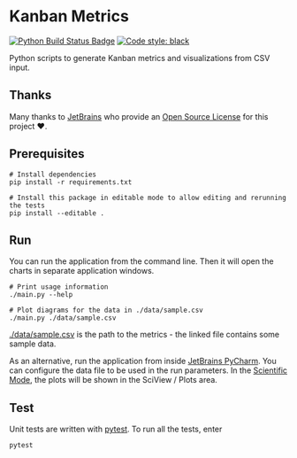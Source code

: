 # Kanban Metrics

[![Python Build Status Badge](https://github.com/wonderbird/kanban-metrics/workflows/Python%20application/badge.svg)](https://github.com/wonderbird/kanban-metrics/actions?query=workflow%3A%22Python%20application%22)
[![Code style: black](https://img.shields.io/badge/code%20style-black-000000.svg)](https://github.com/psf/black)

Python scripts to generate Kanban metrics and visualizations from CSV input.

## Thanks

Many thanks to [JetBrains](https://www.jetbrains.com/?from=train-delays) who provide
an [Open Source License](https://www.jetbrains.com/community/opensource/) for this project ❤️.

## Prerequisites

```shell
# Install dependencies
pip install -r requirements.txt

# Install this package in editable mode to allow editing and rerunning the tests
pip install --editable .
```

## Run

You can run the application from the command line. Then it will open the charts in separate application windows.

```shell
# Print usage information
./main.py --help

# Plot diagrams for the data in ./data/sample.csv
./main.py ./data/sample.csv
```

[./data/sample.csv](./data/sample.csv) is the path to the metrics - the linked file contains some sample data.

As an alternative, run the application from inside [JetBrains PyCharm](https://www.jetbrains.com/pycharm/). You can
configure the data file to be used in the run parameters. In the [Scientific
Mode](https://www.jetbrains.com/help/pycharm/matplotlib-tutorial.html#run), the plots will be shown in the SciView /
Plots area.

## Test

Unit tests are written with [pytest](https://docs.pytest.org/). To run all the tests, enter

```shell
pytest
```
